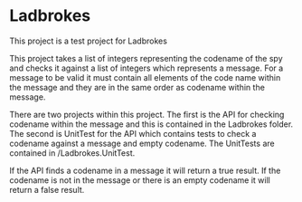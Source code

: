 # Ladbrokes
This project is a test project for Ladbrokes

This project takes a list of integers representing the codename of the spy and checks it against a list of integers which represents a message. For a message to be valid it must contain all elements of the code name within the message and they are in the same order as codename within the message.

There are two projects within this project. The first is the API for checking codename within the message and this is contained in the Ladbrokes folder. The second is UnitTest for the API which contains tests to check a codename against a message and empty codename. The UnitTests are contained in /Ladbrokes.UnitTest.

If the API finds a codename in a message it will return a true result. If the codename is not in the message or there is an empty codename it will return a false result.

